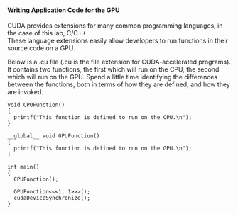 #### Writing Application Code for the GPU
CUDA provides extensions for many common programming languages, in the case of this lab, C/C++. <br>
These language extensions easily allow developers to run functions in their source code on a GPU.

Below is a .cu file (.cu is the file extension for CUDA-accelerated programs). <br>
It contains two functions, the first which will run on the CPU, the second which will run on the GPU. 
Spend a little time identifying the differences between the functions, both in terms of how they are defined, and how they are invoked.

```
void CPUFunction()
{
  printf("This function is defined to run on the CPU.\n");
}

__global__ void GPUFunction()
{
  printf("This function is defined to run on the GPU.\n");
}

int main()
{
  CPUFunction();

  GPUFunction<<<1, 1>>>();
  cudaDeviceSynchronize();
}

```

